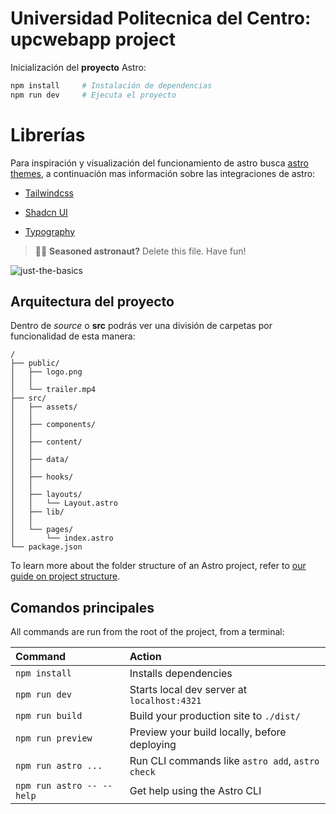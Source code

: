 # Universidad Politecnica del Centro: upcwebapp project

Inicialización del **proyecto** Astro:
```sh
npm install     # Instalación de dependencias
npm run dev     # Ejecuta el proyecto
```

# Librerías

Para inspiración y visualización del funcionamiento de astro busca [astro themes](https://astro.build/themes/), a continuación mas información sobre las integraciones de astro:

- [Tailwindcss](https://tailwindcss.com/docs/guides/astro)

- [Shadcn UI](https://ui.shadcn.com/docs/installation/astro)

- [Typography](https://github.com/tailwindlabs/tailwindcss-typography)

> 🧑‍🚀 **Seasoned astronaut?** Delete this file. Have fun!

![just-the-basics](https://github.com/withastro/astro/assets/2244813/a0a5533c-a856-4198-8470-2d67b1d7c554)

## Arquitectura del proyecto

Dentro de *source* o **src** podrás ver una división de carpetas por funcionalidad de esta manera:

```text
/
├── public/
│   ├── logo.png
│   │
│   └── trailer.mp4
├── src/
│   ├── assets/
│   │
│   ├── components/
│   │
│   ├── content/
│   │
│   ├── data/
│   │
│   ├── hooks/
│   │
│   ├── layouts/
│   │   └── Layout.astro
│   ├── lib/
│   │
│   └── pages/
│       └── index.astro
└── package.json
```

To learn more about the folder structure of an Astro project, refer to [our guide on project structure](https://docs.astro.build/en/basics/project-structure/).

## Comandos principales

All commands are run from the root of the project, from a terminal:

| Command                   | Action                                           |
| :------------------------ | :----------------------------------------------- |
| `npm install`             | Installs dependencies                            |
| `npm run dev`             | Starts local dev server at `localhost:4321`      |
| `npm run build`           | Build your production site to `./dist/`          |
| `npm run preview`         | Preview your build locally, before deploying     |
| `npm run astro ...`       | Run CLI commands like `astro add`, `astro check` |
| `npm run astro -- --help` | Get help using the Astro CLI                     |
